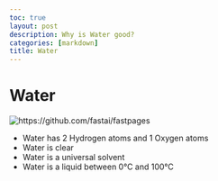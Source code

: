 ```yaml
---
toc: true
layout: post
description: Why is Water good?
categories: [markdown]
title: Water
---
```

# Water

![]({{site.baseurl}}/images/water.png "https://github.com/fastai/fastpages")

- Water has 2 Hydrogen atoms and 1 Oxygen atoms
- Water is clear 
- Water is a universal solvent
- Water is a liquid between 0°C and 100°C 

